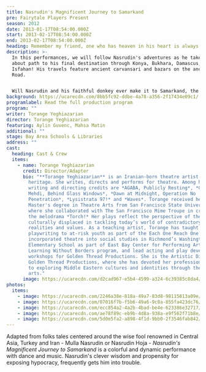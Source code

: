 ```yaml
---
title: Nasrudin's Magnificent Journey to Samarkand
pre: Fairytale Players Present
season: 2012
date: 2013-01-17T08:54:00.000Z
start: 2013-02-17T08:54:00.000Z
end: 2013-02-17T08:54:00.000Z
heading: Remember my friend, one who has heaven in his heart is always well-dressed!
description: >-
  In this performances, we will follow Nasrudin's adventures as he takes a round
  about path to his final destination through Konya, Bukhara, Damascus, and
  Isfahan! His travels feature ancient carvansari and bazars on the ancient Silk
  Road.


  Will Nasrudin and his faithful donkey ever make it to Samarkand, the center of arts and crafts on the ancient Silk Road? There is only one way to find out!
background: https://ucarecdn.com/8bb5fc92-ddbe-4a78-a356-2f17434e09c1/
programlabel: Read the full production program
program: ""
writer: Torange Yeghiazarian
director: Torange Yeghiazarian
featuring: Aylin Guvenc, Mahsa Matin
additional: ""
stage: Bay Area Schools & Libraries
address: ""
cast:
  heading: Cast & Crew
  items:
    - name: Torange Yeghiazarian
      credit: Director/Adapter
      bio: "**Torange Yeghiazarian** is an Iranian-born theatre artist of Armenian
        heritage. She writes, directs and performs for theatre. Among her
        writing and directing credits are *AGABA, Publicly Resting*, *Call Me
        Mehdi, Behind Glass Windows*, *Dawn at Midnight, Operation No
        Penetration*, *Lysistrata 97!* and *Waves*. Torange received her
        Master's degree in Theatre Arts from San Francisco State University
        where she collaborated with The San Francisco Mime Troupe in creating
        the melodrama *Torch!* Her plays reflect the perspective of the
        culturally displaced in tackling today’s world of contradictory
        realities and values. As a teaching artist, Torange has taught
        playwriting to at-risk youth as part of the Each One Reach One program,
        incorporated theatre into social studies in Richmond’s Washington
        Elementary School as part of East Bay Center for Performing Arts’
        Learning Without Borders program, and lead acting and play development
        workshops for Golden Thread Productions. She is the Artistic Director of
        Golden Thread Productions, where she has devoted her professional life
        to exploring Middle Eastern cultures and identities through theatre
        arts."
      image: https://ucarecdn.com/d2cad967-e5b4-4599-a324-6c39385c8da4/
photos:
  items:
    - image: https://ucarecdn.com/2246a38e-818a-49a7-83d8-98115813a09e/
    - image: https://ucarecdn.com/07016f7b-f5b6-49a6-9c8a-855fa423dc76/
    - image: https://ucarecdn.com/ecc854a2-4a2b-4bad-be4e-623386e32717/
    - image: https://ucarecdn.com/ae78f89c-eb9b-4d8a-938a-e9f562f71b8e/
    - image: https://ucarecdn.com/5d0e5fa2-a898-4f1d-9bb0-2f3546fab842/
---
```

Adapted from folks tales centered around the wise fool renowned in Central Asia, Turkey and Iran - Mulla Nasrudin or Nasrudin Hoja - *Nasrudin's Magnificent Journey to Samarkand* is a colorful and dynamic performance with dance and music. Nasrudin's clever wisdom and propensity for exposing hypocracy, frequently gets him into trouble.